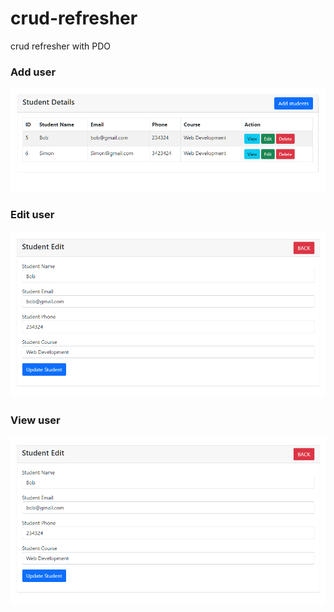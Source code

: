 # crud-refresher
crud refresher with PDO

### Add user
![Screenshot](img/crud2-img1.png)
### Edit user
![Screenshot](img/crud2-img2.png)
### View user
![Screenshot](img/crud2-img2.png)
